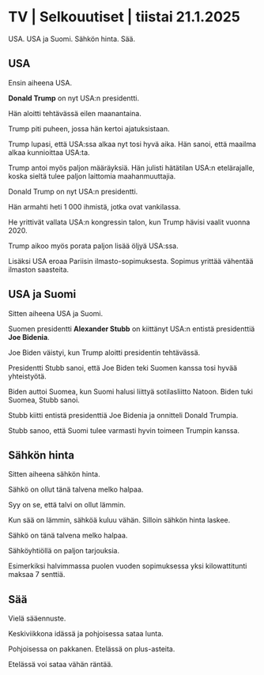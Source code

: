# TV \| Selkouutiset \| tiistai 21.1.2025

USA. USA ja Suomi. Sähkön hinta. Sää.

## USA

Ensin aiheena USA.

**Donald Trump** on nyt USA:n presidentti.

Hän aloitti tehtävässä eilen maanantaina.

Trump piti puheen, jossa hän kertoi ajatuksistaan.

Trump lupasi, että USA:ssa alkaa nyt tosi hyvä aika. Hän sanoi, että maailma alkaa kunnioittaa USA:ta.

Trump antoi myös paljon määräyksiä. Hän julisti hätätilan USA:n etelärajalle, koska sieltä tulee paljon laittomia maahanmuuttajia.

Donald Trump on nyt USA:n presidentti.

Hän armahti heti 1 000 ihmistä, jotka ovat vankilassa.

He yrittivät vallata USA:n kongressin talon, kun Trump hävisi vaalit vuonna 2020.

Trump aikoo myös porata paljon lisää öljyä USA:ssa.

Lisäksi USA eroaa Pariisin ilmasto-sopimuksesta. Sopimus yrittää vähentää ilmaston saasteita.

## USA ja Suomi

Sitten aiheena USA ja Suomi.

Suomen presidentti **Alexander Stubb** on kiittänyt USA:n entistä presidenttiä **Joe Bidenia**.

Joe Biden väistyi, kun Trump aloitti presidentin tehtävässä.

Presidentti Stubb sanoi, että Joe Biden teki Suomen kanssa tosi hyvää yhteistyötä.

Biden auttoi Suomea, kun Suomi halusi liittyä sotilasliitto Natoon. Biden tuki Suomea, Stubb sanoi.

Stubb kiitti entistä presidenttiä Joe Bidenia ja onnitteli Donald Trumpia.

Stubb sanoo, että Suomi tulee varmasti hyvin toimeen Trumpin kanssa.

## Sähkön hinta

Sitten aiheena sähkön hinta.

Sähkö on ollut tänä talvena melko halpaa.

Syy on se, että talvi on ollut lämmin.

Kun sää on lämmin, sähköä kuluu vähän. Silloin sähkön hinta laskee.

Sähkö on tänä talvena melko halpaa.

Sähköyhtiöllä on paljon tarjouksia.

Esimerkiksi halvimmassa puolen vuoden sopimuksessa yksi kilowattitunti maksaa 7 senttiä.

## Sää

Vielä sääennuste.

Keskiviikkona idässä ja pohjoisessa sataa lunta.

Pohjoisessa on pakkanen. Etelässä on plus-asteita.

Etelässä voi sataa vähän räntää.

